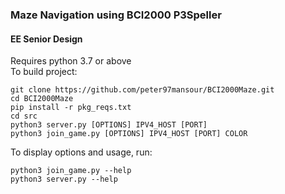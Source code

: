 ### Maze Navigation using BCI2000 P3Speller
#### EE Senior Design

Requires python 3.7 or above  
To build project:
```
git clone https://github.com/peter97mansour/BCI2000Maze.git
cd BCI2000Maze
pip install -r pkg_reqs.txt
cd src
python3 server.py [OPTIONS] IPV4_HOST [PORT]
python3 join_game.py [OPTIONS] IPV4_HOST [PORT] COLOR
```
To display options and usage, run:
```
python3 join_game.py --help
python3 server.py --help
```
